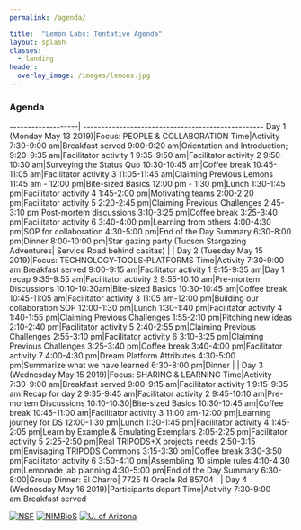 ```yaml
---
permalink: /agenda/

title:  "Lemon Labs: Tentative Agenda"
layout: splash
classes:
  - landing
header:
  overlay_image: /images/lemons.jpg
---
```


### Agenda
-------------------| -------------------------------------------------- 
Day 1 (Monday May 13 2019)|Focus: PEOPLE & COLLABORATION
Time|Activity
7:30-9:00 am|Breakfast served
9:00-9:20 am|Orientation and Introduction;
9:20-9:35 am|Facilitator activity 1
9:35-9:50 am|Facilitator activity 2
9:50-10:30 am|Surveying the Status Quo
10:30-10:45 am|Coffee break
10:45-11:05 am|Facilitator activity 3
11:05-11:45 am|Claiming Previous Lemons
11:45 am - 12:00 pm|Bite-sized Basics
12:00 pm - 1:30 pm|Lunch
1:30-1:45 pm|Facilitator activity 4
1:45-2:00 pm|Motivating teams
2:00-2:20 pm|Facilitator activity 5
2:20-2:45 pm|Claiming Previous Challenges
2:45-3:10 pm|Post-mortem discussions
3:10-3:25 pm|Coffee break
3:25-3:40 pm|Facilitator activity 6
3:40-4:00 pm|Learning from others
4:00-4:30 pm|SOP for collaboration
4:30-5:00 pm|End of the Day Summary
6:30-8:00 pm|Dinner
8:00-10:00 pm|Star gazing party (Tucson Stargazing Adventures| Service Road behind casitas)
|
|
Day 2 (Tuesday May 15 2019)|Focus: TECHNOLOGY-TOOLS-PLATFORMS
Time|Activity
7:30-9:00 am|Breakfast served
9:00-9:15 am|Facilitator activity 1
9:15-9:35 am|Day 1 recap
9:35-9:55 am|Facilitator activity 2
9:55-10:10 am|Pre-mortem Discussions
10:10-10:30am|Bite-sized Basics
10:30-10:45 am|Coffee break
10:45-11:05 am|Facilitator activity 3
11:05 am-12:00 pm|Building our collaboration SOP
12:00-1:30 pm|Lunch
1:30-1:40 pm|Facilitator activity 4
1:40-1:55 pm|Claiming Previous Challenges
1:55-2:10 pm|Pitching new ideas
2:10-2:40 pm|Facilitator activity 5
2:40-2:55 pm|Claiming Previous Challenges
2:55-3:10 pm|Facilitator activity 6
3:10-3:25 pm|Claiming Previous Challenges
3:25-3:40 pm|Coffee break
3:40-4:00 pm|Facilitator activity 7
4:00-4:30 pm|Dream Platform Attributes
4:30-5:00 pm|Summarize what we have learned
6:30-8:00 pm|Dinner
|
|
Day 3 (Wednesday May 15 2019)|Focus: SHARING & LEARNING
Time|Activity
7:30-9:00 am|Breakfast served
9:00-9:15 am|Facilitator activity 1
9:15-9:35 am|Recap for day 2
9:35-9:45 am|Facilitator activity 2
9:45-10:10 am|Pre-mortem Discussions
10:10-10:30|Bite-sized Basics
10:30-10:45 am|Coffee break
10:45-11:00 am|Facilitator activity 3
11:00 am-12:00 pm|Learning journey for DS
12:00-1:30 pm|Lunch
1:30-1:45 pm|Facilitator activity 4
1:45-2:05 pm|Learn by Example & Emulating Exemplars
2:05-2:25 pm|Facilitator activity 5
2:25-2:50 pm|Real TRIPODS+X projects needs
2:50-3:15 pm|Envisaging TRIPODS Commons
3:15-3:30 pm|Coffee break
3:30-3:50 pm|Facilitator activity 6
3:50-4:10 pm|Assembling 10 simple rules
4:10-4:30 pm|Lemonade lab planning
4:30-5:00 pm|End of the Day Summary
6:30-8:00|Group Dinner: El Charro| 7725 N Oracle Rd 85704 
|
|
Day 4 (Wednesday May 16 2019)|Participants depart
Time|Activity
7:30-9:00 am|Breakfast served


[![NSF](/images/nsf.png)](https://www.nsf.gov/awardsearch/showAward?AWD_ID=1839307&HistoricalAwards=false)
[![NIMBioS](/images/nimbios.png)](http://www.nimbios.org/)
[![U. of Arizona](/images/ua.png)](https://www.arizona.edu/)
